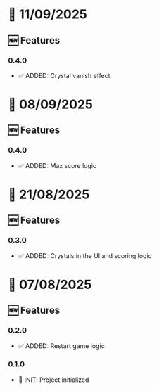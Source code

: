 # 📅 11/09/2025

## 🆕 Features

### 0.4.0

- ✅ ADDED: Crystal vanish effect

# 📅 08/09/2025

## 🆕 Features

### 0.4.0

- ✅ ADDED: Max score logic

# 📅 21/08/2025

## 🆕 Features

### 0.3.0

- ✅ ADDED: Crystals in the UI and scoring logic

# 📅 07/08/2025

## 🆕 Features

### 0.2.0

- ✅ ADDED: Restart game logic

### 0.1.0

- 🚀 INIT: Project initialized